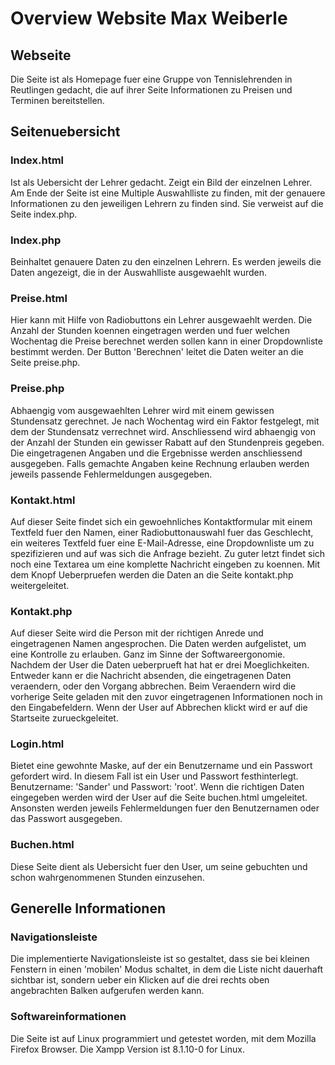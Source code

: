 # Overview Website Max Weiberle
## Webseite
Die Seite ist als Homepage fuer eine Gruppe von Tennislehrenden in Reutlingen gedacht, die auf ihrer Seite Informationen zu Preisen und Terminen bereitstellen.
## Seitenuebersicht
### Index.html
Ist als Uebersicht der Lehrer gedacht. Zeigt ein Bild der einzelnen Lehrer. Am Ende der Seite ist eine Multiple Auswahlliste zu finden, mit der genauere Informationen zu den jeweiligen Lehrern zu finden sind. Sie verweist auf die Seite index.php.
### Index.php
Beinhaltet genauere Daten zu den einzelnen Lehrern. Es werden jeweils die Daten angezeigt, die in der Auswahlliste ausgewaehlt wurden.
### Preise.html
Hier kann mit Hilfe von Radiobuttons ein Lehrer ausgewaehlt werden. Die Anzahl der Stunden koennen eingetragen werden und fuer welchen Wochentag die Preise berechnet werden sollen kann in einer Dropdownliste bestimmt werden. Der Button 'Berechnen' leitet die Daten weiter an die Seite preise.php.
### Preise.php
Abhaengig vom ausgewaehlten Lehrer wird mit einem gewissen Stundensatz gerechnet. Je nach Wochentag wird ein Faktor festgelegt, mit dem der Stundensatz verrechnet wird. Anschliessend wird abhaengig von der Anzahl der Stunden ein gewisser Rabatt auf den Stundenpreis gegeben. Die eingetragenen Angaben und die Ergebnisse werden anschliessend ausgegeben. Falls gemachte Angaben keine Rechnung erlauben werden jeweils passende Fehlermeldungen ausgegeben. 
### Kontakt.html
Auf dieser Seite findet sich ein gewoehnliches Kontaktformular mit einem Textfeld fuer den Namen, einer Radiobuttonauswahl fuer das Geschlecht, ein weiteres Textfeld fuer eine E-Mail-Adresse, eine Dropdownliste um zu spezifizieren und auf was sich die Anfrage bezieht. Zu guter letzt findet sich noch eine Textarea um eine komplette Nachricht eingeben zu koennen. Mit dem Knopf Ueberpruefen werden die Daten an die Seite kontakt.php weitergeleitet.
### Kontakt.php
Auf dieser Seite wird die Person mit der richtigen Anrede und eingetragenen Namen angesprochen. Die Daten werden aufgelistet, um eine Kontrolle zu erlauben. Ganz im Sinne der Softwareergonomie. Nachdem der User die Daten ueberprueft hat hat er drei Moeglichkeiten. Entweder kann er die Nachricht absenden, die eingetragenen Daten veraendern, oder den Vorgang abbrechen. Beim Veraendern wird die vorherige Seite geladen mit den zuvor eingetragenen Informationen noch in den Eingabefeldern. Wenn der User auf Abbrechen klickt wird er auf die Startseite zurueckgeleitet.
### Login.html
Bietet eine gewohnte Maske, auf der ein Benutzername und ein Passwort gefordert wird. In diesem Fall ist ein User und Passwort festhinterlegt. Benutzername: 'Sander' und Passwort: 'root'. Wenn die richtigen Daten eingegeben werden wird der User auf die Seite buchen.html umgeleitet. Ansonsten werden jeweils Fehlermeldungen fuer den Benutzernamen oder das Passwort ausgegeben.
### Buchen.html
Diese Seite dient als Uebersicht fuer den User, um seine gebuchten und schon wahrgenommenen Stunden einzusehen.
## Generelle Informationen
### Navigationsleiste
Die implementierte Navigationsleiste ist so gestaltet, dass sie bei kleinen Fenstern in einen 'mobilen' Modus schaltet, in dem die Liste nicht dauerhaft sichtbar ist, sondern ueber ein Klicken auf die drei rechts oben angebrachten Balken aufgerufen werden kann.
### Softwareinformationen
Die Seite ist auf Linux programmiert und getestet worden, mit dem Mozilla Firefox Browser. Die Xampp Version ist 8.1.10-0 for Linux.
